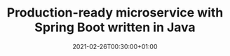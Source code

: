 ---
title: Production-ready microservice with Spring Boot written in Java
date: 2021-02-26T00:30:00+01:00
series: Production-ready microservices
keywords: java, spring boot, kubernetes, microservice
draft: false
---